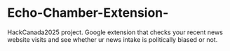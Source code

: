 # Echo-Chamber-Extension-
HackCanada2025 project. Google extension that checks your recent news website visits and see whether ur news intake is politically biased or not. 
